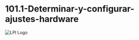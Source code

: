 # 101.1-Determinar-y-configurar-ajustes-hardware
![LPI Logo](../../../wallpaper/diogenes_linux.png "Buscando al hombre nuevo")
